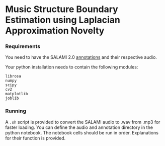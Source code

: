 # Music Structure Boundary Estimation using Laplacian Approximation Novelty

### Requirements
You need to have the SALAMI 2.0 [annotations](https://github.com/DDMAL/salami-data-public) and their respective audio.

Your python installation needs to contain the following modules:
```
librosa
numpy
scipy
cv2
matplotlib
joblib
```
### Running
A `.sh` script is provided to convert the SALAMI audio to .wav from .mp3 for faster loading. You can define the audio and annotation directory in the python notebook. The notebook cells should be run in order. Explanations for their function is provided.
